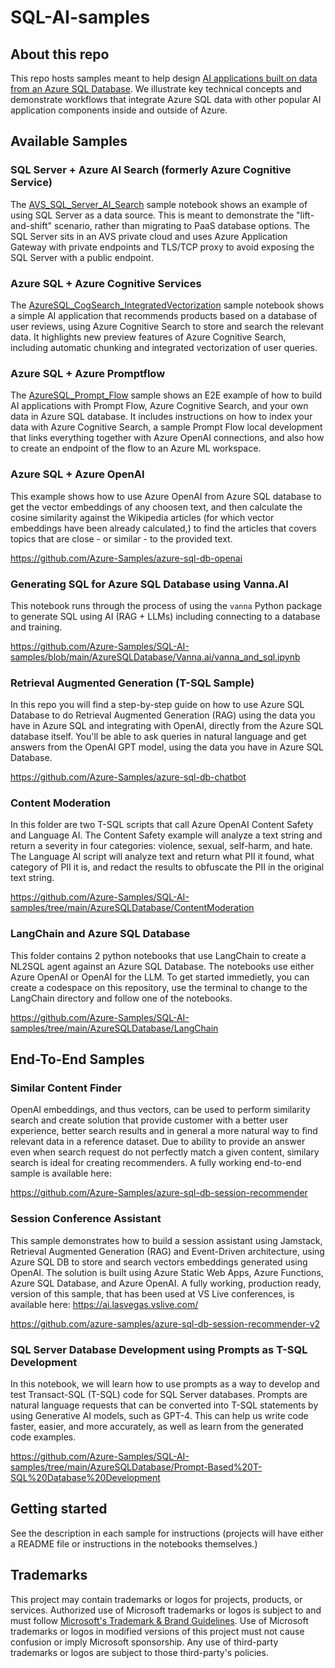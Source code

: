 # SQL-AI-samples

## About this repo

This repo hosts samples meant to help design [AI applications built on data from an Azure SQL Database](aka.ms/sql-ai). We illustrate key technical concepts and demonstrate workflows that integrate Azure SQL data with other popular AI application components inside and outside of Azure.

## Available Samples

### SQL Server + Azure AI Search (formerly Azure Cognitive Service)

The [AVS_SQL_Server_AI_Search](https://github.com/jhajduk-microsoft/SQL-AI-samples/blob/main/AVSSQLServerSample/src/AVS_SQL_Server_AI_Search.ipynb) sample notebook shows an example of using SQL Server as a data source. This is meant to demonstrate the "lift-and-shift" scenario, rather than migrating to PaaS database options. The SQL Server sits in an AVS private cloud and uses Azure Application Gateway with private endpoints and TLS/TCP proxy to avoid exposing the SQL Server with a public endpoint.

### Azure SQL + Azure Cognitive Services

The [AzureSQL_CogSearch_IntegratedVectorization](https://github.com/Azure-Samples/SQL-AI-samples/blob/main/AzureSQLACSSamples/src/AzureSQL_CogSearch_IntegratedVectorization.ipynb) sample notebook shows a simple AI application that recommends products based on a database of user reviews, using Azure Cognitive Search to store and search the relevant data. It highlights new preview features of Azure Cognitive Search, including automatic chunking and integrated vectorization of user queries.

### Azure SQL + Azure Promptflow

The [AzureSQL_Prompt_Flow](https://github.com/Azure-Samples/SQL-AI-samples/tree/main/AzureSQLPromptFlowSamples) sample shows an E2E example of how to build AI applications with Prompt Flow, Azure Cognitive Search, and your own data in Azure SQL database. It includes instructions on how to index your data with Azure Cognitive Search, a sample Prompt Flow local development that links everything together with Azure OpenAI connections, and also how to create an endpoint of the flow to an Azure ML workspace.

### Azure SQL + Azure OpenAI

This example shows how to use Azure OpenAI from Azure SQL database to get the vector embeddings of any choosen text, and then calculate the cosine similarity against the Wikipedia articles (for which vector embeddings have been already calculated,) to find the articles that covers topics that are close - or similar - to the provided text.

https://github.com/Azure-Samples/azure-sql-db-openai

### Generating SQL for Azure SQL Database using Vanna.AI
This notebook runs through the process of using the `vanna` Python package to generate SQL using AI (RAG + LLMs) including connecting to a database and training.

https://github.com/Azure-Samples/SQL-AI-samples/blob/main/AzureSQLDatabase/Vanna.ai/vanna_and_sql.ipynb

### Retrieval Augmented Generation (T-SQL Sample)

In this repo you will find a step-by-step guide on how to use Azure SQL Database to do Retrieval Augmented Generation (RAG) using the data you have in Azure SQL and integrating with OpenAI, directly from the Azure SQL database itself. You'll be able to ask queries in natural language and get answers from the OpenAI GPT model, using the data you have in Azure SQL Database.

https://github.com/Azure-Samples/azure-sql-db-chatbot

### Content Moderation

In this folder are two T-SQL scripts that call Azure OpenAI Content Safety and Language AI. The Content Safety example will analyze a text string and return a severity in four categories: violence, sexual, self-harm, and hate. The Language AI script will analyze text and return what PII it found, what category of PII it is, and redact the results to obfuscate the PII in the original text string.

https://github.com/Azure-Samples/SQL-AI-samples/tree/main/AzureSQLDatabase/ContentModeration

### LangChain and Azure SQL Database

This folder contains 2 python notebooks that use LangChain to create a NL2SQL agent against an Azure SQL Database. The notebooks use either Azure OpenAI or OpenAI for the LLM. To get started immedietly, you can create a codespace on this repository, use the terminal to change to the LangChain directory and follow one of the notebooks.

https://github.com/Azure-Samples/SQL-AI-samples/tree/main/AzureSQLDatabase/LangChain

## End-To-End Samples

### Similar Content Finder

OpenAI embeddings, and thus vectors, can be used to perform similarity search and create solution that provide customer with a better user experience, better search results and in general a more natural way to find relevant data in a reference dataset. Due to ability to provide an answer even when search request do not perfectly match a given content, similary search is ideal for creating recommenders. A fully working end-to-end sample is available here: 

https://github.com/Azure-Samples/azure-sql-db-session-recommender

###  Session Conference Assistant

This sample demonstrates how to build a session assistant using Jamstack, Retrieval Augmented Generation (RAG) and Event-Driven architecture, using Azure SQL DB to store and search vectors embeddings generated using OpenAI. The solution is built using Azure Static Web Apps, Azure Functions, Azure SQL Database, and Azure OpenAI. A fully working, production ready, version of this sample, that has been used at VS Live conferences, is available here: https://ai.lasvegas.vslive.com/

https://github.com/azure-samples/azure-sql-db-session-recommender-v2

###  SQL Server Database Development using Prompts as T-SQL Development
In this notebook, we will learn how to use prompts as a way to develop and test Transact-SQL (T-SQL) code for SQL Server databases. Prompts are natural language requests that can be converted into T-SQL statements by using Generative AI models, such as GPT-4. This can help us write code faster, easier, and more accurately, as well as learn from the generated code examples.

https://github.com/Azure-Samples/SQL-AI-samples/tree/main/AzureSQLDatabase/Prompt-Based%20T-SQL%20Database%20Development

## Getting started

See the description in each sample for instructions (projects will have either a README file or instructions in the notebooks themselves.)

## Trademarks

This project may contain trademarks or logos for projects, products, or services. Authorized use of Microsoft 
trademarks or logos is subject to and must follow 
[Microsoft's Trademark & Brand Guidelines](https://www.microsoft.com/en-us/legal/intellectualproperty/trademarks/usage/general).
Use of Microsoft trademarks or logos in modified versions of this project must not cause confusion or imply Microsoft sponsorship.
Any use of third-party trademarks or logos are subject to those third-party's policies.
